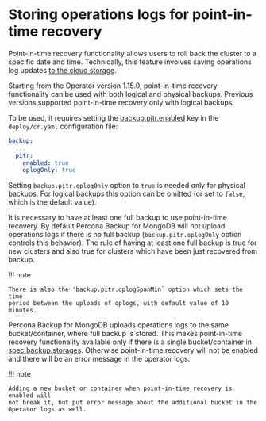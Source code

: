 # Storing operations logs for point-in-time recovery

Point-in-time recovery functionality allows users to roll back the cluster to a
specific date and time. Technically, this feature involves saving operations log
updates [to the cloud storage](backups-storage.md).

Starting from the Operator version 1.15.0, point-in-time recovery functionality
can be used with both logical and physical backups. Previous versions
supported point-in-time recovery only with logical backups.

To be used, it requires setting the [backup.pitr.enabled](operator.md#backuppitrenabled)
key in the `deploy/cr.yaml` configuration file:

```yaml
backup:
  ...
  pitr:
    enabled: true
    oplogOnly: true
```

Setting `backup.pitr.oplogOnly` option to `true` is needed only for physical
backups. For logical backups this option can be omitted (or set to `false`,
which is the default value).

It is necessary to have at least one full backup to use point-in-time recovery.
By default Percona Backup for MongoDB will not upload operations logs if there
is no full backup (`backup.pitr.oplogOnly` option controls this behavior).
The rule of having at least one full backup is true for new clusters and also
true for clusters which have been just recovered from backup.

!!! note

    There is also the 'backup.pitr.oplogSpanMin` option which sets the time
    period between the uploads of oplogs, with default value of 10 minutes.

Percona Backup for MongoDB uploads operations logs to the same bucket/container,
where full backup is stored. This makes point-in-time recovery functionality
available only if there is a single bucket/container in [spec.backup.storages](operator.md#backupstoragesstorage-nametype).
Otherwise point-in-time recovery will not be enabled and there will be an error
message in the operator logs.

!!! note

    Adding a new bucket or container when point-in-time recovery is enabled will
    not break it, but put error message about the additional bucket in the
    Operator logs as well.


